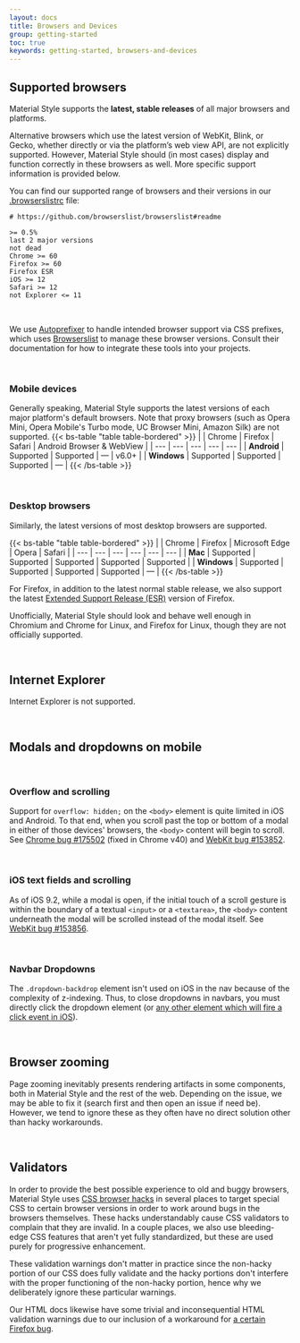 ```yaml
---
layout: docs
title: Browsers and Devices
group: getting-started
toc: true
keywords: getting-started, browsers-and-devices
---
```


## Supported browsers
Material Style supports the **latest, stable releases** of all major browsers and platforms.

Alternative browsers which use the latest version of WebKit, Blink, or Gecko, whether directly 
or via the platform’s web view API, are not explicitly supported. However, Material Style should 
(in most cases) display and function correctly in these browsers as well. More specific support 
information is provided below.

You can find our supported range of browsers and their versions in our 
<a class="link-pink" href="https://github.com/materialstyle/materialstyle/blob/main/.browserslistrc">.browserslistrc</a> file:

```text
# https://github.com/browserslist/browserslist#readme

>= 0.5%
last 2 major versions
not dead
Chrome >= 60
Firefox >= 60
Firefox ESR
iOS >= 12
Safari >= 12
not Explorer <= 11
```

<br>

We use 
<a class="link-pink" href="https://github.com/postcss/autoprefixer">Autoprefixer</a> to handle 
intended browser support via CSS prefixes, which uses 
<a class="link-pink" href="https://github.com/browserslist/browserslist">Browserslist</a> to 
manage these browser versions. Consult their documentation for how to integrate these tools 
into your projects.

<br>

### Mobile devices

Generally speaking, Material Style supports the latest versions of each major platform's default 
browsers. Note that proxy browsers (such as Opera Mini, Opera Mobile's Turbo mode, 
UC Browser Mini, Amazon Silk) are not supported.
{{< bs-table "table table-bordered" >}}
| | Chrome | Firefox | Safari | Android Browser &amp; WebView |
| --- | --- | --- | --- | --- |
| **Android** | Supported | Supported | <span class="text-muted">&mdash;</span> | v6.0+ |
| **Windows** | Supported | Supported | Supported | <span class="text-muted">&mdash;</span> |
{{< /bs-table >}}

<br>

### Desktop browsers

Similarly, the latest versions of most desktop browsers are supported.

{{< bs-table "table table-bordered" >}}
| | Chrome | Firefox | Microsoft Edge | Opera | Safari |
| --- | --- | --- | --- | --- | --- |
| **Mac** | Supported | Supported | Supported | Supported | Supported |
| **Windows** | Supported | Supported | Supported | Supported | <span class="text-muted">&mdash;</span> |
{{< /bs-table >}}

For Firefox, in addition to the latest normal stable release, we also support the latest 
<a class="link-pink" href="https://www.mozilla.org/en-US/firefox/enterprise/">Extended Support Release (ESR)</a>
version of Firefox.

Unofficially, Material Style should look and behave well enough in Chromium and Chrome for Linux, and 
Firefox for Linux, though they are not officially supported.

<br>

## Internet Explorer

Internet Explorer is not supported.

<br>

## Modals and dropdowns on mobile

<br>

### Overflow and scrolling

Support for `overflow: hidden;` on the `<body>` element is quite limited in iOS and Android. 
To that end, when you scroll past the top or bottom of a modal in either of those devices' 
browsers, the `<body>` content will begin to scroll. 
See <a class="link-pink" href="https://bugs.chromium.org/p/chromium/issues/detail?id=175502">Chrome bug #175502</a>
(fixed in Chrome v40) and 
<a class="link-pink" href="https://bugs.webkit.org/show_bug.cgi?id=153852">WebKit bug #153852</a>.

<br>

### iOS text fields and scrolling

As of iOS 9.2, while a modal is open, if the initial touch of a scroll gesture is within the 
boundary of a textual `<input>` or a `<textarea>`, the `<body>` content underneath the modal 
will be scrolled instead of the modal itself. 
See <a class="link-pink" href="https://bugs.webkit.org/show_bug.cgi?id=153856">WebKit bug #153856</a>.

<br>

### Navbar Dropdowns

The `.dropdown-backdrop` element isn't used on iOS in the nav because of the complexity of 
z-indexing. Thus, to close dropdowns in navbars, you must directly click the dropdown element 
(or <a class="link-pink" href="https://developer.mozilla.org/en-US/docs/Web/API/Element/click_event#Safari_Mobile">any other element which will fire a click event in iOS</a>).

<br>

## Browser zooming

Page zooming inevitably presents rendering artifacts in some components, both in Material Style and 
the rest of the web. Depending on the issue, we may be able to fix it 
(search first and then open an issue if need be). However, we tend to ignore these as they 
often have no direct solution other than hacky workarounds.

<br>

## Validators

In order to provide the best possible experience to old and buggy browsers, Material Style uses 
<a class="link-pink" href="http://browserhacks.com/">CSS browser hacks</a>
in several places to target special CSS to certain browser versions in order to work around bugs 
in the browsers themselves. These hacks understandably cause CSS validators to complain that 
they are invalid. In a couple places, we also use bleeding-edge CSS features that aren't yet 
fully standardized, but these are used purely for progressive enhancement.

These validation warnings don't matter in practice since the non-hacky portion of our CSS does 
fully validate and the hacky portions don't interfere with the proper functioning of the 
non-hacky portion, hence why we deliberately ignore these particular warnings.

Our HTML docs likewise have some trivial and inconsequential HTML validation warnings due to 
our inclusion of a workaround for 
<a class="link-pink" href="https://bugzilla.mozilla.org/show_bug.cgi?id=654072">a certain Firefox bug</a>.
